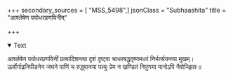 +++
secondary_sources = [ "MSS_5498",]
jsonClass = "Subhaashita"
title = "आश्लेषेण पयोधरप्रणयिनीम्"

+++

<details open><summary>Text</summary>

आश्लेषेण पयोधरप्रणयिनीं प्रत्यादिशन्त्या दृशं दृष्ट्वा चाधरबद्धतृष्णमधरं निर्भर्त्सयन्त्या मुखम्।  
ऊर्वोर्गाढनिपीडनेन जघने पाणिं च रुद्ध्वानया पत्युः प्रेम न खण्डितं निपुणया मानोऽपि नैवोज्झितः॥
</details>
